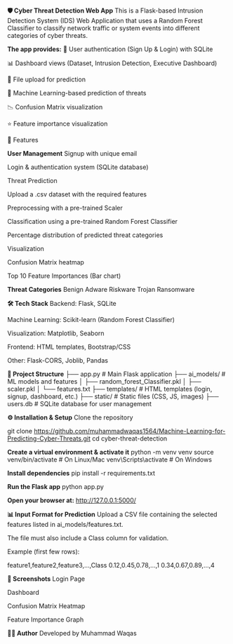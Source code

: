 **🛡️ Cyber Threat Detection Web App**
This is a Flask-based Intrusion Detection System (IDS) Web Application that uses a Random Forest Classifier to classify network traffic or system events into different categories of cyber threats.

**The app provides:**
🔐 User authentication (Sign Up & Login) with SQLite

📊 Dashboard views (Dataset, Intrusion Detection, Executive Dashboard)

📂 File upload for prediction

🤖 Machine Learning-based prediction of threats

📉 Confusion Matrix visualization

⭐ Feature importance visualization

🚀 Features


**User Management**
Signup with unique email

Login & authentication system (SQLite database)

Threat Prediction

Upload a .csv dataset with the required features

Preprocessing with a pre-trained Scaler

Classification using a pre-trained Random Forest Classifier

Percentage distribution of predicted threat categories

Visualization

Confusion Matrix heatmap

Top 10 Feature Importances (Bar chart)

**Threat Categories**  Benign
  Adware
  Riskware
  Trojan
  Ransomware


**🛠️ Tech Stack**
Backend: Flask, SQLite

Machine Learning: Scikit-learn (Random Forest Classifier)

Visualization: Matplotlib, Seaborn

Frontend: HTML templates, Bootstrap/CSS

Other: Flask-CORS, Joblib, Pandas

**📂 Project Structure**
├── app.py                # Main Flask application
├── ai_models/            # ML models and features
│   ├── random_forest_Classifier.pkl
│   ├── scaler.pkl
│   └── features.txt
├── templates/            # HTML templates (login, signup, dashboard, etc.)
├── static/               # Static files (CSS, JS, images)
├── users.db              # SQLite database for user management

**⚙️ Installation & Setup**
Clone the repository

git clone https://github.com/muhammadwaqas1564/Machine-Learning-for-Predicting-Cyber-Threats.git
cd cyber-threat-detection


**Create a virtual environment & activate it**
python -m venv venv
source venv/bin/activate   # On Linux/Mac
venv\Scripts\activate      # On Windows


**Install dependencies**
pip install -r requirements.txt


**Run the Flask app**
python app.py


**Open your browser at:**
http://127.0.0.1:5000/

**📊 Input Format for Prediction**
Upload a CSV file containing the selected features listed in ai_models/features.txt.

The file must also include a Class column for validation.

Example (first few rows):

feature1,feature2,feature3,...,Class
0.12,0.45,0.78,...,1
0.34,0.67,0.89,...,4

**📸 Screenshots**
Login Page

Dashboard

Confusion Matrix Heatmap

Feature Importance Graph

**👨‍💻 Author**
Developed by Muhammad Waqas

